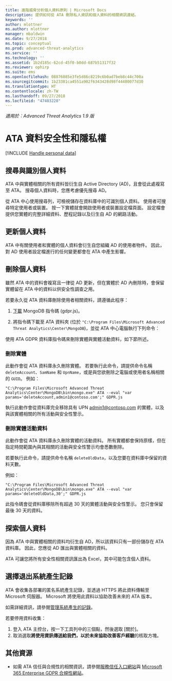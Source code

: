 ```yaml
---
title: 進階威脅分析個人資料原則 | Microsoft Docs
description: 提供如何從 ATA 刪除私人資訊和個人資料的相關資訊連結。
keywords: ''
author: mlottner
ms.author: mlottner
manager: mbaldwin
ms.date: 9/27/2018
ms.topic: conceptual
ms.prod: advanced-threat-analytics
ms.service: ''
ms.technology: ''
ms.assetid: 1b2d185c-62cd-45f0-b0dd-687b51317f32
ms.reviewer: ophirp
ms.suite: ems
ms.openlocfilehash: 08876085e3fe5d86c8219c6b0ad7beb8c44c700a
ms.sourcegitcommit: 1b23381ca4551a902f6343428d98f44480077d30
ms.translationtype: HT
ms.contentlocale: zh-TW
ms.lasthandoff: 09/27/2018
ms.locfileid: "47403228"
---
```

*適用於：Advanced Threat Analytics 1.9 版*

# <a name="ata-data-security-and-privacy"></a>ATA 資料安全性和隱私權

[!INCLUDE [Handle personal data](../includes/gdpr-intro-sentence.md)]

## <a name="searching-for-and-identifying-personal-data"></a>搜尋與識別個人資料 

ATA 中與實體相關的所有資料皆衍生自 Active Directory (AD)，且會從此處複寫至 ATA。 搜尋個人資料時，您應考慮優先搜尋 AD。 

從 ATA 中心使用搜尋列，可檢視儲存在資料庫中的可識別個人資料。 使用者可搜尋特定使用者或裝置。 按一下實體就會開啟使用者或裝置設定檔頁面。 設定檔會提供您實體的完整詳細資料、歷程記錄以及衍生自 AD 的網路活動。 

## <a name="updating-personal-data"></a>更新個人資料 

ATA 中有關使用者和實體的個人資料會衍生自您組織 AD 的使用者物件。 因此，對 AD 使用者設定檔進行的任何變更都會在 ATA 中產生影響。 

## <a name="deleting-personal-data"></a>刪除個人資料 

雖然 ATA 中的資料會複寫且一律從 AD 更新，但在實體於 AD 內刪除時，會保留實體留在 ATA 中的資料以供安全性調查之用。 

若要永久從 ATA 資料庫刪除使用者相關資料，請遵循此程序： 

1. [下載](https://aka.ms/ata-gdpr-script) MongoDB 指令碼 (gdpr.js)。  

2. 將指令碼下載至 ATA 資料夾 (位於 `"C:\Program Files\Microsoft Advanced Threat Analytics\Center\MongoDB`)，並從 ATA 中心電腦執行下列命令： 

使用 ATA GDPR 資料庫指令碼來刪除實體與實體活動資料，如下節所述。

### <a name="delete-entities"></a>刪除實體

此動作會從 ATA 資料庫永久刪除實體。 若要執行此命令，請提供命令名稱 `deleteAccount`、`SamName` 和 `UpnName`，或是與您欲刪除之電腦或使用者名稱相關的 `GUID`。 例如： 

`"C:\Program Files\Microsoft Advanced Threat Analytics\Center\MongoDB\bin\mongo.exe" ATA --eval "var params='deleteAccount,admin1@contoso.com';" GDPR.js`

執行此動作會從資料庫完全移除具有 UPN admin1@contoso.com 的實體，以及與該實體相關的所有活動與安全性警示。 

### <a name="delete-entity-activity-data"></a>刪除實體活動資料

此動作會從 ATA 資料庫永久刪除實體的活動資料。 所有實體都會保持原樣，但在指定時間範圍內與其相關的活動與安全性警示均會悉數刪除。 

若要執行此命令，請提供命令名稱 `deleteOldData`，以及您要在資料庫中保留的資料天數。 

例如： 

`"C:\Program Files\Microsoft Advanced Threat Analytics\Center\MongoDB\bin\mongo.exe" ATA --eval "var params='deleteOldData,30';" GDPR.js`

此指令碼會從資料庫移除所有超過 30 天的實體活動與安全性警示。 您只會保留最後 30 天的資料。

## <a name="exporting-personal-data"></a>探索個人資料 

因為 ATA 中與實體相關的資料均衍生自 AD，所以該資料只有一部份儲存在 ATA 資料庫。 因此，您應從 AD 匯出與實體相關的資料。 

ATA 可讓您將所有安全性相關資訊匯出為 Excel，其中可能包含個人資料。 

 
## <a name="opt-out-of-system-generated-logs"></a>選擇退出系統產生記錄 

ATA 會收集各部署的匿名系統產生記錄，並透過 HTTPS 將此資料傳輸至 Microsoft 伺服器。 Microsoft 將使用此資料以協助改善未來的 ATA 版本。 

如需詳細資訊，請參閱[管理系統產生的記錄](manage-telemetry-settings.md)。

若要停用資料收集：

1. 登入 ATA 主控台，按一下工具列中的三個點，然後選取 [關於]。 
2. 取消選取**將使用資訊傳送給我們，以於未來協助改善客戶經驗**的核取方塊。 

## <a name="additional-resources"></a>其他資源

- 如需 ATA 信任與合規性的相關資訊，請參閱[服務信任入口網站](https://servicetrust.microsoft.com/ViewPage/GDPRGetStarted)與 [Microsoft 365 Enterprise GDPR 合規性網站](https://docs.microsoft.com/microsoft-365/compliance/compliance-solutions-overview)。
